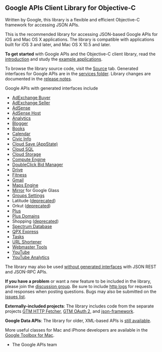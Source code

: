 ## Google APIs Client Library for Objective-C ##

Written by Google, this library is a flexible and efficient Objective-C framework for accessing JSON APIs.

This is the recommended library for accessing JSON-based Google APIs for iOS and Mac OS X applications.  The library is compatible with applications built for iOS 3 and later, and Mac OS X 10.5 and later.

**To get started** with Google  APIs and the Objective-C client library,  read the [introduction](http://code.google.com/p/google-api-objectivec-client/wiki/Introduction) and study the [example applications](http://code.google.com/p/google-api-objectivec-client/source/browse/#svn/trunk/Examples).

To browse the library source code, visit the [Source](http://code.google.com/p/google-api-objectivec-client/source) tab. Generated interfaces for Google APIs are in the [services folder](https://code.google.com/p/google-api-objectivec-client/source/browse/#svn%2Ftrunk%2FSource%2FServices). Library changes are documented in the [release notes](http://google-api-objectivec-client.googlecode.com/svn/trunk/Source/ReleaseNotes.txt).

Google APIs with generated interfaces include

  * [AdExchange Buyer](https://developers.google.com/ad-exchange/buyer-rest/)
  * [AdExchange Seller](https://developers.google.com/ad-exchange/seller-rest/)
  * [AdSense](https://developers.google.com/adsense/)
  * [AdSense Host](https://developers.google.com/adsense/host/)
  * [Analytics](https://developers.google.com/analytics/)
  * [Blogger](https://developers.google.com/blogger/)
  * [Books](https://developers.google.com/books/)
  * [Calendar](https://developers.google.com/google-apps/calendar/)
  * [Civic Info](https://developers.google.com/civic-information/)
  * [Cloud Save (AppState)](https://developers.google.com/games/services/common/concepts/cloudsave)
  * [Cloud SQL](https://developers.google.com/cloud-sql/)
  * [Cloud Storage](https://developers.google.com/storage/)
  * [Compute Engine](https://developers.google.com/compute/)
  * [DoubleClick Bid Manager](https://developers.google.com/bid-manager/)
  * [Drive](https://developers.google.com/drive/)
  * [Fitness](https://developers.google.com/fit/)
  * [Gmail](https://developers.google.com/gmail/)
  * [Maps Engine](https://developers.google.com/maps-engine/)
  * [Mirror](https://developers.google.com/glass/about/) for Google Glass
  * [Groups Settings](https://developers.google.com/google-apps/groups-settings/)
  * Latitude ([deprecated](https://support.google.com/gmm/answer/3001634?p=maps_android_latitude&rd=1))
  * Orkut ([deprecated](http://en.blog.orkut.com/2014/06/tchau-orkut.html))
  * [Plus](https://developers.google.com/+/api/)
  * [Plus Domains](https://developers.google.com/+/domains/)
  * Shopping ([deprecated](http://googleblog.blogspot.jp/2013/03/a-second-spring-of-cleaning.html))
  * [Spectrum Database](https://developers.google.com/spectrum/)
  * [QPX Express](https://developers.google.com/qpx-express/)
  * [Tasks](https://developers.google.com/google-apps/tasks/)
  * [URL Shortener](https://developers.google.com/url-shortener/)
  * [Webmaster Tools](https://developers.google.com/webmaster-tools/)
  * [YouTube](https://developers.google.com/youtube/v3/)
  * [YouTube Analytics](https://developers.google.com/youtube/analytics/)

The library may also be used [without generated interfaces](http://code.google.com/p/google-api-objectivec-client/wiki/Introduction#Using_APIs_Without_Generated_Classes) with JSON REST and JSON-RPC APIs.

**If you have a problem** or want a new feature to be included in the library, please join the [discussion group](http://groups.google.com/group/google-api-objectivec-client). Be sure to include [http logs](http://code.google.com/p/google-api-objectivec-client/wiki/Introduction#Logging_HTTP_Server_Traffic) for requests and responses when posting questions. Bugs may also be submitted on the [issues list](http://code.google.com/p/google-api-objectivec-client/issues/list).


**Externally-included projects**: The library includes code from the separate projects [GTM HTTP Fetcher](http://code.google.com/p/gtm-http-fetcher/), [GTM OAuth 2](http://code.google.com/p/gtm-oauth2/), and [json-framework](http://code.google.com/p/json-framework/).

**Google Data APIs**: The library for older, XML-based APIs is [still available](http://code.google.com/p/gdata-objectivec-client/).

More useful classes for Mac and iPhone developers are available in the [Google Toolbox for Mac](http://code.google.com/p/google-toolbox-for-mac/).

- The Google APIs team